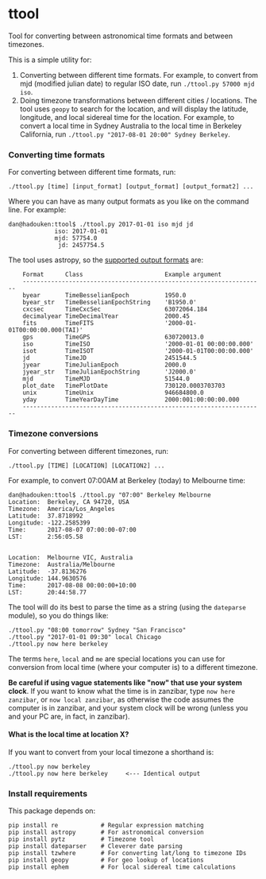 # ttool
Tool for converting between astronomical time formats and between timezones.

This is a simple utility for:
1) Converting between different time formats. For example, to convert from mjd (modified julian date) to regular ISO date, run `./ttool.py 57000 mjd iso`. 
2) Doing timezone transformations between different cities / locations. The tool uses `geopy` to search for the location, 
   and will display the latitude, longitude, and local sidereal time for the location. For example, to convert a local time 
   in Sydney Australia to the local time in Berkeley California, run `./ttool.py "2017-08-01 20:00" Sydney Berkeley`.


### Converting time formats

For converting between different time formats, run:

```
./ttool.py [time] [input_format] [output_format] [output_format2] ...
```

Where you can have as many output formats as you like on the command line. For example:

```
dan@hadouken:ttool$ ./ttool.py 2017-01-01 iso mjd jd
             iso: 2017-01-01
             mjd: 57754.0
              jd: 2457754.5
```

The tool uses astropy, so the [supported output formats](http://docs.astropy.org/en/stable/time/#time-format) are:

```
    Format      Class	                    Example argument
    --------------------------------------------------------------------
    byear       TimeBesselianEpoch          1950.0
    byear_str   TimeBesselianEpochString    'B1950.0'
    cxcsec      TimeCxcSec                  63072064.184
    decimalyear TimeDecimalYear             2000.45
    fits        TimeFITS                    '2000-01-01T00:00:00.000(TAI)'
    gps         TimeGPS                     630720013.0
    iso         TimeISO                     '2000-01-01 00:00:00.000'
    isot        TimeISOT                    '2000-01-01T00:00:00.000'
    jd          TimeJD                      2451544.5
    jyear       TimeJulianEpoch             2000.0
    jyear_str   TimeJulianEpochString       'J2000.0'
    mjd         TimeMJD                     51544.0
    plot_date   TimePlotDate                730120.0003703703
    unix        TimeUnix                    946684800.0
    yday        TimeYearDayTime	            2000:001:00:00:00.000
    --------------------------------------------------------------------
```


### Timezone conversions

For converting between different timezones, run:

```
./ttool.py [TIME] [LOCATION] [LOCATION2] ...
```

For example, to convert 07:00AM at Berkeley (today) to Melbourne time:

```
dan@hadouken:ttool$ ./ttool.py "07:00" Berkeley Melbourne
Location:  Berkeley, CA 94720, USA
Timezone:  America/Los_Angeles
Latitude:  37.8718992
Longitude: -122.2585399
Time:      2017-08-07 07:00:00-07:00
LST:       2:56:05.58


Location:  Melbourne VIC, Australia
Timezone:  Australia/Melbourne
Latitude:  -37.8136276
Longitude: 144.9630576
Time:      2017-08-08 00:00:00+10:00
LST:       20:44:58.77
```

The tool will do its best to parse the time as a string (using the `dateparse` module), so you do things like:

```
./ttool.py "08:00 tomorrow" Sydney "San Francisco"
./ttool.py "2017-01-01 09:30" local Chicago
./ttool.py now here berkeley 
```

The terms `here`, `local` and `me` are special locations you can use for conversion from local time (where your computer is) to a different timezone.

__Be careful if using vague statements like "now" that use your system clock__. If you want to know what the time is in zanzibar, type `now here zanzibar`, or `now local zanzibar`, as otherwise the code assumes the computer is in zanzibar, and your system clock will be wrong (unless you and your PC are, in fact, in zanzibar).

#### What is the local time at location X?

If you want to convert from your local timezone a shorthand is:

```
./ttool.py now berkeley
./ttool.py now here berkeley     <--- Identical output
```



### Install requirements

This package depends on:

```
pip install re            # Regular expression matching
pip install astropy       # For astronomical conversion
pip install pytz          # Timezone tool
pip install dateparser    # Cleverer date parsing
pip install tzwhere       # For converting lat/long to timezone IDs
pip install geopy         # For geo lookup of locations
pip install ephem         # For local sidereal time calculations
```
